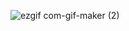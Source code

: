 ![ezgif com-gif-maker (2)](https://user-images.githubusercontent.com/44638560/198264704-9dabd26f-9f8b-42c0-b60f-63235fb2c281.gif)

